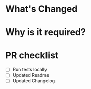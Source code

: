 # What's Changed

# Why is it required?

# PR checklist
- [ ] Run tests locally
- [ ] Updated Readme
- [ ] Updated Changelog
